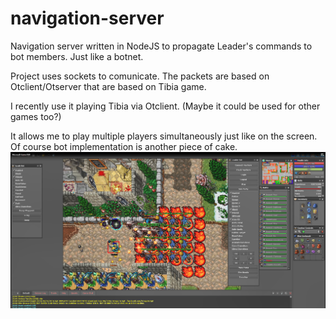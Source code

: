 # navigation-server

Navigation server written in NodeJS to propagate Leader's commands to bot members.
Just like a botnet.

Project uses sockets to comunicate. The packets are based on Otclient/Otserver that are based on Tibia game.

I recently use it playing Tibia via Otclient. (Maybe it could be used for other games too?)

It allows me to play multiple players simultaneously just like on the screen.
Of course bot implementation is another piece of cake.
![Preview](preview.png)
